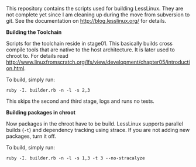 This repository contains the scripts used for building LessLinux. They are not complete yet since I am cleaning up during the move from subversion to git. See the documentation on http://blog.lesslinux.org/ for details.

**Building the Toolchain**

Scripts for the toolchain reside in stage01. This basically builds cross compile tools that are native to the host architecture. It is later used to chroot to. For details read http://www.linuxfromscratch.org/lfs/view/development/chapter05/introduction.html.

To build, simply run: 

`ruby -I. builder.rb -n -l -s 2,3`

This skips the second and third stage, logs and runs no tests.

**Building packages in chroot**

Now packages in the chroot have to be build. LessLinux supports parallel builds (`-t`) and dependency tracking using strace. If you are not adding new packages, turn it off.

To build, simply run: 

`ruby -I. builder.rb -n -l -s 1,3 -t 3 --no-stracalyze`

